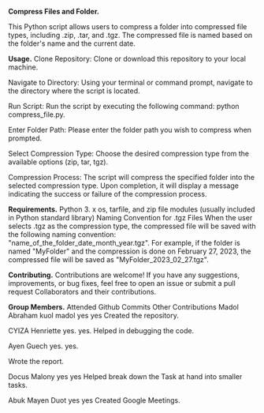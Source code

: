  ****Compress Files and Folder.****

This Python script allows users to compress a folder into compressed file types, including .zip, .tar, and .tgz. The compressed file is named based on the folder's name and the current date.


****Usage.****
Clone Repository: Clone or download this repository to your local machine.

Navigate to Directory: Using your terminal or command prompt, navigate to the directory where the script is located.

Run Script: Run the script by executing the following command:
python compress_file.py.

Enter Folder Path: Please enter the folder path you wish to compress when prompted.

Select Compression Type: Choose the desired compression type from the available options (zip, tar, tgz).

Compression Process: The script will compress the specified folder into the selected compression type. Upon completion, it will display a message indicating the success or failure of the compression process.


****Requirements.****
Python 3. x
os, tarfile, and zip file modules (usually included in Python standard library)
Naming Convention for .tgz Files
When the user selects .tgz as the compression type, the compressed file will be saved with the following naming convention: "name_of_the_folder_date_month_year.tgz". For example, if the folder is named "MyFolder" and the compression is done on February 27, 2023, the compressed file will be saved as "MyFolder_2023_02_27.tgz".


****Contributing.****
Contributions are welcome! If you have any suggestions, improvements, or bug fixes, feel free to open an issue or submit a pull request
Collaborators and their contributions.


****Group Members.****
Attended
Github Commits
Other Contributions
Madol Abraham kuol madol
yes
yes
Created the repository.

CYIZA Henriette
yes.
yes.
Helped in debugging the code.

Ayen Guech
yes.
yes.

Wrote the report.

Docus Malony
yes
yes
Helped break down the Task at hand into smaller tasks.

Abuk Mayen Duot
yes
yes
Created Google Meetings.









